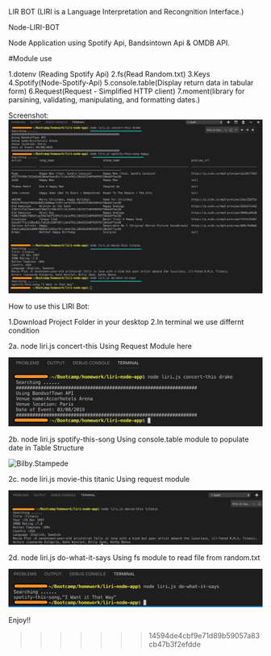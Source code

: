 LIR BOT (LIRI is a Language Interpretation and Recongnition Interface.)

Node-LIRI-BOT

Node Application using Spotify Api, Bandsintown Api & OMDB API.

#Module use

  1.dotenv (Reading Spotify Api)
  2.fs(Read Random.txt)
  3.Keys
  4.Spotify(Node-Spotify-Api)
  5.console.table(Display return data in tabular form)
  6.Request(Request - Simplified HTTP client)
  7.moment(library for parsining, validating, manipulating, and formatting dates.)
  
Screenshot:
![Screen](/screenshots/Screenshot.png)

How to use this LIRI Bot:

  1.Download Project Folder in your desktop
  2.In terminal we use differnt condition

2a. node liri.js concert-this Using Request Module here

![Bilby Stamede](/screenshots/concert-this.png)

2b. node liri.js spotify-this-song Using console.table module to populate date in Table Structure 

![Bilby.Stampede](/screenshot/spotify-this-song.png)

2c. node liri.js movie-this titanic Using request module 

![Bilby Stampede](/screenshots/movie-this.png)

2d. node liri.js do-what-it-says Using fs module to read file from random.txt 

![Bilby Stampede](/screenshots/do-what-it-says.png)

Enjoy!!


>>>>>>> 14594de4cbf9e71d89b59057a83cb47b3f2efdde


